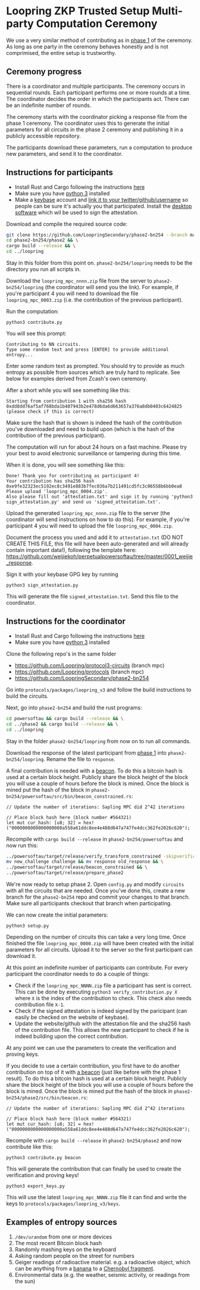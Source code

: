 # Loopring ZKP Trusted Setup Multi-party Computation Ceremony

We use a very similar method of contributing as in [phase 1](https://github.com/weijiekoh/perpetualpowersoftau/) of the ceremony. As long as one party in the ceremony behaves honestly and is not comprimised, the entire setup is trustworthy.

## Ceremony progress

There is a coordinator and multiple participants. The ceremony occurs in sequential rounds. Each participant performs one or more rounds at a time. The coordinator decides the order in which the participants act. There can be an indefinite number of rounds.

The ceremony starts with the coordinator picking a response file from the phase 1 ceremony. The coordinator uses this to generate the initial parameters for all circuits in the phase 2 ceremony and publishing it in a publicly accessible repository.

The participants download these parameters, run a computation to produce new parameters, and send it to the coordinator.

## Instructions for participants

- Install Rust and Cargo following the instructions [here](https://www.rust-lang.org/tools/install)
- Make sure you have [python 3](https://www.python.org/downloads/) installed
- Make a [keybase](https://keybase.io/) account and [link it to your twitter/github/username](https://github.com/pstadler/keybase-gpg-github) so people can be sure it's actually you that participated. Install the [desktop software](https://keybase.io/download) which wil be used to sign the attestation.

Download and compile the required source code:

```bash
git clone https://github.com/LoopringSecondary/phase2-bn254 --branch master && \
cd phase2-bn254/phase2 && \
cargo build --release && \
cd ../loopring
```

Stay in this folder from this point on. `phase2-bn254/loopring` needs to be the directory you run all scripts in.

Download the `loopring_mpc_nnnn.zip` file from the server to `phase2-bn254/loopring` (the coordinator will send you the link). For example, if you're participant 4 you will need to download the file `loopring_mpc_0003.zip` (i.e. the contribution of the previous participant).

Run the computation:

```
python3 contribute.py
```

You will see this prompt:

```
Contributing to NN circuits.
Type some random text and press [ENTER] to provide additional entropy...
```

Enter some random text as prompted. You should try to provide as much entropy as possible from sources which are truly hard to replicate. See below for examples derived from Zcash's own ceremony.

After a short while you will see something like this:

```
Starting from contribution 1 with sha256 hash 0xdd8dd76af5af768bda1b407943b2e478d6da6d663657a376a8db0403c6424825 (please check if this is correct)
```

Make sure the hash that is shown is indeed the hash of the contribution you've downloaded and need to build upon (which is the hash of the contribution of the previous participant).

The computation will run for about 24 hours on a fast machine. Please try your best to avoid electronic surveillance or tampering during this time.

When it is done, you will see something like this:

```
Done! Thank you for contributing as participant 4!
Your contribution has sha256 hash 0xe9fe32323ec5192ec8c3491e883b7fec036a7b211491cd5fc3c06558b6bb0ea8
Please upload 'loopring_mpc_0004.zip'.
Also please fill out 'attestation.txt' and sign it by running 'python3 sign_attestation.py' and send us 'signed_attestation.txt'.
```

Upload the generated `loopring_mpc_nnnn.zip` file to the server (the coordinator will send instructions on how to do this). For example, if you're participant 4 you will need to upload the file `loopring_mpc_0004.zip`.

Document the process you used and add it to `attestation.txt` (DO NOT CREATE THIS FILE, this file will have been auto-generated and will already contain important data!), following the template here: https://github.com/weijiekoh/perpetualpowersoftau/tree/master/0001_weijie_response.

Sign it with your keybase GPG key by running

```
python3 sign_attestation.py
```

This will generate the file `signed_attestation.txt`. Send this file to the coordinator.

## Instructions for the coordinator

- Install Rust and Cargo following the instructions [here](https://www.rust-lang.org/tools/install)
- Make sure you have [python 3](https://www.python.org/downloads/) installed

Clone the following repo's in the same folder
- https://github.com/Loopring/protocol3-circuits (branch mpc)
- https://github.com/Loopring/protocols (branch mpc)
- https://github.com/LoopringSecondary/phase2-bn254

Go into `protocols/packages/loopring_v3` and follow the build instructions to build the circuits.

Next, go into `phase2-bn254` and build the rust programs:

```bash
cd powersoftau && cargo build --release && \
cd ../phase2 && cargo build --release && \
cd ../loopring
```

Stay in the folder `phase2-bn254/loopring` from now on to run all commands.

Download the response of the latest participant from [phase 1](https://github.com/weijiekoh/perpetualpowersoftau/) into `phase2-bn254/loopring`. Rename the file to `response`.

A final contribution is needed with a [beacon](https://github.com/ZcashFoundation/powersoftau-attestations/tree/master/0088). To do this a bitcoin hash is used at a certain block height. Publicly share the block height of the block you will use a couple of hours before the block is mined. Once the block is mined put the hash of the block in `phase2-bn254/powersoftau/src/bin/beacon_constrained.rs`:

```
// Update the number of iterations: Sapling MPC did 2^42 iterations

// Place block hash here (block number #564321)
let mut cur_hash: [u8; 32] = hex!("0000000000000000000a558a61ddc8ee4e488d647a747fe4dcc362fe2026c620");
```

Recompile with `cargo build --release` in `phase2-bn254/powersoftau` and now run this:

```bash
../powersoftau/target/release/verify_transform_constrained -skipverification && \
mv new_challenge challenge && mv response old_response && \
../powersoftau/target/release/beacon_constrained && \
../powersoftau/target/release/prepare_phase2
```

We're now ready to setup phase 2. Open `config.py` and modify `circuits` with all the circuits that are needed. Once you've done this, create a new branch for the `phase2-bn254` repo and commit your changes to that branch. Make sure all participants checkout that branch when participating.

We can now create the initial parameters:

```
python3 setup.py
```

Depending on the number of circuits this can take a very long time. Once finished the file `loopring_mpc_0000.zip` will have been created with the initial parameters for all circuits. Upload it to the server so the first participant can download it.

At this point an indefinite number of participants can contribute. For every participant the coordinator needs to do a couple of things:
- Check if the `loopring_mpc_NNNN.zip` file a participant has sent is correct. This can be done by executing `python3 verify_contribution.py X` where `X` is the index of the contribution to check. This check also needs contribution file `X-1`.
- Check if the signed attestation is indeed signed by the paricipant (can easily be checked on the website of keybase).
- Update the website/github with the attestation file and the sha256 hash of the contribution file. This allows the new participant to check if he is indeed building upon the correct contribution.

At any point we can use the parameters to create the verification and proving keys.

If you decide to use a certain contribution, you first have to do another contribution on top of it with [a beacon](https://lists.zfnd.org/pipermail/zapps-wg/2018/000380.html) (just like before with the phase 1 result). To do this a bitcoin hash is used at a certain block height. Publicly share the block height of the block you will use a couple of hours before the block is mined. Once the block is mined put the hash of the block in `phase2-bn254/phase2/src/bin/beacon.rs`:

```
// Update the number of iterations: Sapling MPC did 2^42 iterations

// Place block hash here (block number #564321)
let mut cur_hash: [u8; 32] = hex!("0000000000000000000a558a61ddc8ee4e488d647a747fe4dcc362fe2026c620");
```

Recompile with `cargo build --release` in `phase2-bn254/phase2` and now contribute like this:

```
python3 contribute.py beacon
```

This will generate the contribution that can finally be used to create the verification and proving keys!

```
python3 export_keys.py
```

This will use the latest `loopring_mpc_NNNN.zip` file it can find and write the keys to `protocols/packages/loopring_v3/keys`.

## Examples of entropy sources

1. `/dev/urandom` from one or more devices
3. The most recent Bitcoin block hash
2. Randomly mashing keys on the keyboard
5. Asking random people on the street for numbers
6. Geiger readings of radioactive material. e.g. a radioactive object, which can be anything from a [banana](https://en.wikipedia.org/wiki/Banana_equivalent_dose) to a [Chernobyl fragment](https://www.vice.com/en_us/article/gy8yn7/power-tau-zcash-radioactive-toxic-waste).
7. Environmental data (e.g. the weather, seismic activity, or readings from the sun)
